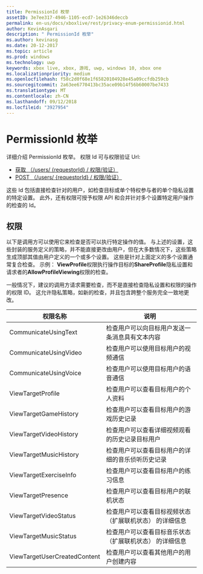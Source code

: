 ```yaml
---
title: PermissionId 枚举
assetID: 3e7ee317-4946-1105-ecd7-1e26346deccb
permalink: en-us/docs/xboxlive/rest/privacy-enum-permissionid.html
author: KevinAsgari
description: " PermissionId 枚举"
ms.author: kevinasg
ms.date: 20-12-2017
ms.topic: article
ms.prod: windows
ms.technology: uwp
keywords: xbox live, xbox, 游戏, uwp, windows 10, xbox one
ms.localizationpriority: medium
ms.openlocfilehash: f58c2d0f68e1f65820104928e45a09ccfdb259cb
ms.sourcegitcommit: 2a63ee6770413bc35ace09b14f56b60007be7433
ms.translationtype: MT
ms.contentlocale: zh-CN
ms.lasthandoff: 09/12/2018
ms.locfileid: "3927954"
---
```

# <a name="permissionid-enumeration"></a>PermissionId 枚举
详细介绍 PermissionId 枚举。
权限 Id 可与权限验证 Url:

   * [获取 （/users/ {requestorId} / 权限/验证）](../uri/privacy/uri-privacyusersrequestoridpermissionvalidateget.md)
   * [POST （/users/ {requestorId} / 权限/验证）](../uri/privacy/uri-privacyusersrequestoridpermissionvalidatepost.md)

这些 Id 包括直接检查针对的用户，如检查目标或单个特权参与者的单个隐私设置的特定设置。 此外，还有权限可授予权限 API 和合并针对多个设置特定用户操作的检查的 Id。

<a id="ID4EIB"></a>


## <a name="permissions"></a>权限

以下是调用方可以使用它来检查是否可以执行特定操作的值。 与上述的设置，这些封装的服务定义的策略，并不能直接更改由用户，但在大多数情况下，这些策略生成顶部其值由用户定义的一个或多个设置。 这些是针对上面定义的多个设置通常复合检查。 示例： <b>ViewProfile</b>权限执行操作目标的<b>ShareProfile</b>隐私设置和请求者的<b>AllowProfileViewing</b>权限的检查。

一般情况下，建议的调用方请求需要检查，而不是直接检查隐私设置和权限的操作的权限 ID。 这允许隐私策略，如新的检查，并且包含跨整个服务完全一致地更改。

| 权限名称| 说明|
| --- | --- |
| CommunicateUsingText| 检查用户可以向目标用户发送一条消息具有文本内容|
| CommunicateUsingVideo| 检查用户可以使用目标用户的视频通信|
| CommunicateUsingVoice| 检查用户可以使用目标用户的语音通信|
| ViewTargetProfile| 检查用户可以查看目标用户的个人资料|
| ViewTargetGameHistory| 检查用户可以查看目标用户的游戏历史记录|
| ViewTargetVideoHistory| 检查用户可以查看详细视频观看的历史记录目标用户|
| ViewTargetMusicHistory| 检查用户可以查看目标用户的详细的音乐侦听历史记录|
| ViewTargetExerciseInfo| 检查用户可以查看目标用户的练习信息|
| ViewTargetPresence| 检查用户可以查看目标用户的联机状态|
| ViewTargetVideoStatus| 检查用户可以查看目标视频状态 （扩展联机状态） 的详细信息|
| ViewTargetMusicStatus| 检查用户可以查看目标音乐状态 （扩展联机状态） 的详细信息|
| ViewTargetUserCreatedContent| 检查用户可以查看其他用户的用户创建内容|
